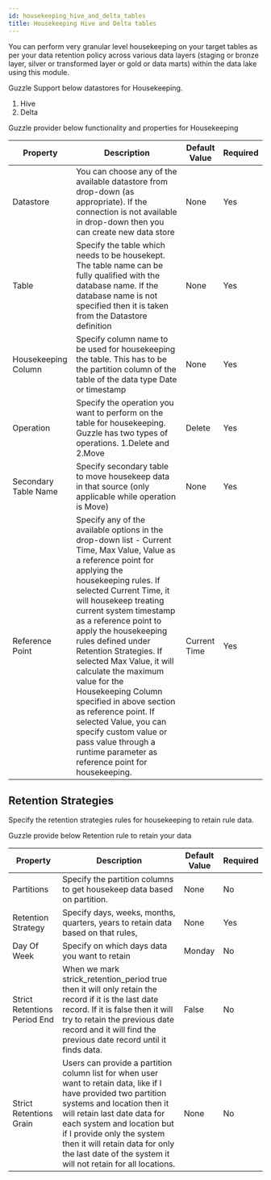 ```yaml
---
id: housekeeping_hive_and_delta_tables
title: Housekeeping Hive and Delta tables
---
```


You can perform very granular level housekeeping on your target tables as per your data retention policy across various data layers (staging or bronze layer, silver or transformed layer or gold or data marts) within the data lake using this module.

Guzzle Support below datastores for Housekeeping.

1. Hive
2. Delta

Guzzle provider below functionality and properties for Housekeeping

|Property|Description|Default Value|Required|
|--- |--- |--- |--- |
|Datastore|You can choose any of the available datastore from drop-down (as appropriate). If the connection is not available in drop-down then you can create new data store|None|Yes|
|Table|Specify the table which needs to be housekept. The table name can be fully qualified with the database name. If the database name is not specified then it is taken from the Datastore definition|None|Yes|
|Housekeeping Column|Specify column name to be used for housekeeping the table. This has to be the partition column of the table of the data type Date or timestamp|None|Yes|
|Operation|Specify the operation you want to perform on the table for housekeeping.<br/>Guzzle has two types of operations. 1.Delete and 2.Move|Delete|Yes|
|Secondary Table Name|Specify secondary table to move housekeep data in that source (only applicable while operation is Move)|None|Yes|
|Reference Point|Specify any of the available options in the drop-down list - Current Time, Max Value, Value as a reference point for applying the housekeeping rules. If selected Current Time, it will housekeep treating current system timestamp as a reference point to apply the housekeeping rules defined under Retention Strategies. If selected Max Value, it will calculate the maximum value for the Housekeeping Column specified in above section as reference point. If selected Value, you can specify custom value or pass value through a runtime parameter as reference point for housekeeping.|Current Time|Yes|



## Retention Strategies

Specify the retention strategies rules for housekeeping to retain rule data.

Guzzle provide below Retention rule to retain your data

|Property|Description|Default Value|Required|
|--- |--- |--- |--- |
|Partitions|Specify the partition columns to get housekeep data based on partition.|None|No|
|Retention Strategy|Specify days, weeks, months, quarters, years to retain data based on that rules,|None|Yes|
|Day Of Week|Specify on which days data you want to retain|Monday|No|
|Strict Retentions Period End|When we mark strick_retention_period true then it will only retain the record if it is the last date record. If it is false then it will try to retain the previous date record and it will find the previous date record until it finds data.|False|No|
|Strict Retentions Grain|Users can provide a partition column list for when user want to retain data, like if I have provided two partition systems and location then it will retain last date data for each system and location but if I provide only the system then it will retain data for only the last date of the system it will not retain for all locations.|None|No|


